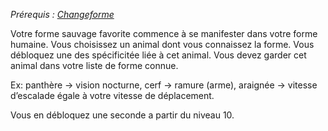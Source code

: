 *Prérequis : [Changeforme](../../1.%20Talent%20de%20base/Changeforme.md)*

Votre forme sauvage favorite commence à se manifester dans votre forme humaine. Vous choisissez un animal dont vous connaissez la forme. Vous débloquez une des spécificitée liée à cet animal. Vous devez garder cet animal dans votre liste de forme connue. 

Ex: panthère -> vision nocturne, cerf -> ramure (arme), araignée -> vitesse d’escalade égale à votre vitesse de déplacement. 

Vous en débloquez une seconde a partir du niveau 10.